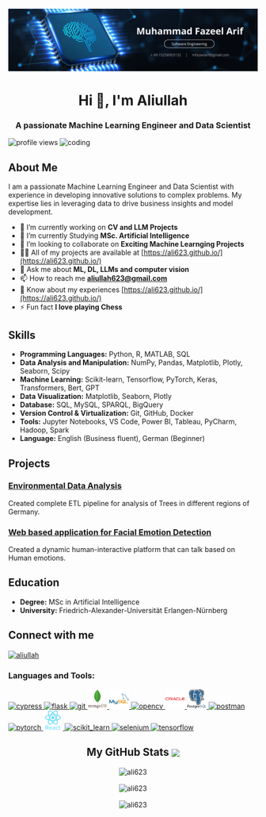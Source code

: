 ![logo](https://github.com/Ariffazeel99/Ariffazeel99/blob/main/git_banner.png)
<h1 align="center">Hi 👋, I'm Aliullah</h1>
<h3 align="center">A passionate Machine Learning Engineer and Data Scientist</h3>
<img align="right" alt="coding" width="400" src="https://user-images.githubusercontent.com/74038190/212749447-bfb7e725-6987-49d9-ae85-2015e3e7cc41.gif">

<p align="left"> <img src="https://komarev.com/ghpvc/?username=yourusername&label=Profile%20views&color=0e75b6&style=flat" alt="profile views" /> </p>

## About Me
I am a passionate Machine Learning Engineer and Data Scientist with experience in developing innovative solutions to complex problems. My expertise lies in leveraging data to drive business insights and model development.

- 🔭 I’m currently working on **CV and LLM Projects**
- 🌱 I’m currently Studying **MSc. Artificial Intelligence**
- 👯 I’m looking to collaborate on **Exciting Machine Learnging Projects**
- 👨‍💻 All of my projects are available at [https://ali623.github.io/](https://ali623.github.io/)
- 💬 Ask me about **ML, DL, LLMs and computer vision**
- 📫 How to reach me **aliullah623@gmail.com**
- 📄 Know about my experiences [https://ali623.github.io/](https://ali623.github.io/)
- ⚡ Fun fact **I love playing Chess**

## Skills
- **Programming Languages:** Python, R, MATLAB, SQL
- **Data Analysis and Manipulation:** NumPy, Pandas, Matplotlib, Plotly, Seaborn, Scipy 
- **Machine Learning:** Scikit-learn, Tensorflow, PyTorch, Keras, Transformers, Bert, GPT
- **Data Visualization:** Matplotlib, Seaborn, Plotly
- **Database:** SQL, MySQL, SPARQL, BigQuery 
- **Version Control & Virtualization:** Git, GitHub, Docker
- **Tools:** Jupyter Notebooks, VS Code, Power BI, Tableau, PyCharm, Hadoop, Spark
- **Language:** English (Business fluent), German (Beginner) 

## Projects
### [Environmental Data Analysis](https://github.com/yourusername/customer-churn)
Created complete ETL pipeline for analysis of Trees in different regions of Germany.

### [Web based application for Facial Emotion Detection](https://github.com/gmMustafa/FacialEmotionDetection)
Created a dynamic human-interactive platform that can talk based on Human emotions.

## Education
- **Degree:** MSc in Artificial Intelligence
- **University:** Friedrich-Alexander-Universität Erlangen-Nürnberg

## Connect with me
<p align="left">
<a href="https://linkedin.com/in/aliullah623" target="blank"><img align="center" src="https://raw.githubusercontent.com/rahuldkjain/github-profile-readme-generator/master/src/images/icons/Social/linked-in-alt.svg" alt="aliullah" height="30" width="40" /></a>
</p>

<h3 align="left">Languages and Tools:</h3>
<p align="left">
  <p align="left"> <a href="https://www.cypress.io" target="_blank" rel="noreferrer"> <img src="https://raw.githubusercontent.com/simple-icons/simple-icons/6e46ec1fc23b60c8fd0d2f2ff46db82e16dbd75f/icons/cypress.svg" alt="cypress" width="40" height="40"/> </a> <a href="https://flask.palletsprojects.com/" target="_blank" rel="noreferrer"> <img src="https://www.vectorlogo.zone/logos/pocoo_flask/pocoo_flask-icon.svg" alt="flask" width="40" height="40"/> </a> <a href="https://git-scm.com/" target="_blank" rel="noreferrer"> <img src="https://www.vectorlogo.zone/logos/git-scm/git-scm-icon.svg" alt="git" width="40" height="40"/> </a><a href="https://www.mongodb.com/" target="_blank" rel="noreferrer"> <img src="https://raw.githubusercontent.com/devicons/devicon/master/icons/mongodb/mongodb-original-wordmark.svg" alt="mongodb" width="40" height="40"/> </a> <a href="https://www.mysql.com/" target="_blank" rel="noreferrer"> <img src="https://raw.githubusercontent.com/devicons/devicon/master/icons/mysql/mysql-original-wordmark.svg" alt="mysql" width="40" height="40"/> </a><a href="https://opencv.org/" target="_blank" rel="noreferrer"> <img src="https://www.vectorlogo.zone/logos/opencv/opencv-icon.svg" alt="opencv" width="40" height="40"/> </a> <a href="https://www.oracle.com/" target="_blank" rel="noreferrer"> <img src="https://raw.githubusercontent.com/devicons/devicon/master/icons/oracle/oracle-original.svg" alt="oracle" width="40" height="40"/> </a>  <a href="https://www.postgresql.org" target="_blank" rel="noreferrer"> <img src="https://raw.githubusercontent.com/devicons/devicon/master/icons/postgresql/postgresql-original-wordmark.svg" alt="postgresql" width="40" height="40"/> </a> <a href="https://postman.com" target="_blank" rel="noreferrer"> <img src="https://www.vectorlogo.zone/logos/getpostman/getpostman-icon.svg" alt="postman" width="40" height="40"/> </a>  <a href="https://pytorch.org/" target="_blank" rel="noreferrer"> <img src="https://www.vectorlogo.zone/logos/pytorch/pytorch-icon.svg" alt="pytorch" width="40" height="40"/> </a> <a href="https://reactjs.org/" target="_blank" rel="noreferrer"> <img src="https://raw.githubusercontent.com/devicons/devicon/master/icons/react/react-original-wordmark.svg" alt="react" width="40" height="40"/> </a> <a href="https://scikit-learn.org/" target="_blank" rel="noreferrer"> <img src="https://upload.wikimedia.org/wikipedia/commons/0/05/Scikit_learn_logo_small.svg" alt="scikit_learn" width="40" height="40"/> </a> <a href="https://www.selenium.dev" target="_blank" rel="noreferrer"> <img src="https://raw.githubusercontent.com/detain/svg-logos/780f25886640cef088af994181646db2f6b1a3f8/svg/selenium-logo.svg" alt="selenium" width="40" height="40"/> </a> <a href="https://www.tensorflow.org" target="_blank" rel="noreferrer"> <img src="https://www.vectorlogo.zone/logos/tensorflow/tensorflow-icon.svg" alt="tensorflow" width="40" height="40"/> </a>

<br>

<!----------------------------------- GitHub Stats Section ------------------------------------>
<h2 align="center">
    My GitHub Stats
    <a>
        <img align="center" src="https://user-images.githubusercontent.com/52236473/210717541-d04de2c8-6180-4608-bf9a-366b155f403e.png" width="30" />
    <a/>
</h2>
<p align="center">
    <img align="center" src="https://github-readme-stats-khaki-xi.vercel.app/api?username=ali623&show_icons=true&theme=dark" alt="ali623" />
</p>
<p align="center">
    <img align="center" src="https://github-readme-streak-stats.herokuapp.com?user=ali623&theme=dark" alt="ali623" />
</p>
<p align="center">
    <img align="center" src="https://github-readme-stats-khaki-xi.vercel.app/api/top-langs/?username=ali623&layout=compact&langs_count=10&border_radius=4.5&theme=dark" alt="ali623" />
</p>
<br>
